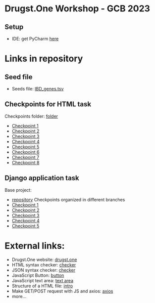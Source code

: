# Drugst.One Workshop - GCB 2023

## Setup

- IDE: get PyCharm [here](https://www.jetbrains.com/pycharm/download/)

# Links in repository

## Seed file
- Seeds file: [IBD_genes.tsv](https://github.com/drugst-one/gcb-workshop/blob/main/IBD_genes.tsv)

## Checkpoints for HTML task
Checkpoints folder: [folder](https://github.com/drugst-one/gcb-workshop/tree/main/checkpoints-html)
- [Checkpoint 1](https://github.com/drugst-one/gcb-workshop/blob/main/checkpoints-html/checkpoint1.html)
- [Checkpoint 2](https://github.com/drugst-one/gcb-workshop/blob/main/checkpoints-html/checkpoint2.html)
- [Checkpoint 3](https://github.com/drugst-one/gcb-workshop/blob/main/checkpoints-html/checkpoint3.html)
- [Checkpoint 4](https://github.com/drugst-one/gcb-workshop/blob/main/checkpoints-html/checkpoint4.html)
- [Checkpoint 5](https://github.com/drugst-one/gcb-workshop/blob/main/checkpoints-html/checkpoint5.html)
- [Checkpoint 6](https://github.com/drugst-one/gcb-workshop/blob/main/checkpoints-html/checkpoint6.html)
- [Checkpoint 7](https://github.com/drugst-one/gcb-workshop/blob/main/checkpoints-html/checkpoint7.html)
- [Checkpoint 8](https://github.com/drugst-one/gcb-workshop/blob/main/checkpoints-html/checkpoint8.html)

## Django application task
Base project:
- [repository](https://github.com/drugst-one/django-template)
Checkpoints organized in different branches
- [Checkpoint 1](https://github.com/drugst-one/django-template/tree/workshop_checkpoint1)
- [Checkpoint 2](https://github.com/drugst-one/django-template/tree/workshop_checkpoint2)
- [Checkpoint 3](https://github.com/drugst-one/django-template/tree/workshop_checkpoint3)
- [Checkpoint 4](https://github.com/drugst-one/django-template/tree/workshop_checkpoint4)
- [Checkpoint 5](https://github.com/drugst-one/django-template/tree/workshop_checkpoint5)

# External links:
- Drugst.One website: [drugst.one](https://drugst.one)
- HTML syntax checker: [checker](https://www.freeformatter.com/html-validator.html)
- JSON syntax checker: [checker](https://jsonlint.com/)
- JavaScript Button: [button](https://www.w3schools.com/jsref/event_onclick.asp)
- JavaScript text area: [text area](https://www.w3schools.com/jsref/prop_textarea_value.asp)
- Structure of a HTML file: [intro](https://www.geeksforgeeks.org/html-course-structure-of-an-html-document/)
- Make GET/POST request with JS and axios: [axios](https://blog.logrocket.com/how-to-make-http-requests-like-a-pro-with-axios/)
- more...
